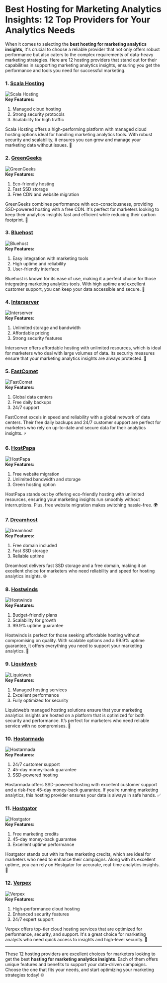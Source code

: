 # Best Hosting for Marketing Analytics Insights: 12 Top Providers for Your Analytics Needs

When it comes to selecting the **best hosting for marketing analytics insights**, it's crucial to choose a reliable provider that not only offers robust performance but also caters to the complex requirements of data-heavy marketing strategies. Here are 12 hosting providers that stand out for their capabilities in supporting marketing analytics insights, ensuring you get the performance and tools you need for successful marketing.

### 1. [Scala Hosting](https://snipitx.com/scala-jy)  
![Scala Hosting](https://i.imgur.com/uJ5JIK3.png "Scala Web Hosting")  
**Key Features:**
1. Managed cloud hosting
2. Strong security protocols
3. Scalability for high traffic

Scala Hosting offers a high-performing platform with managed cloud hosting options ideal for handling marketing analytics tools. With robust security and scalability, it ensures you can grow and manage your marketing data without issues. 🚀

### 2. [GreenGeeks](https://snipitx.com/greengeeks-jy)  
![GreenGeeks](https://i.imgur.com/eEwuntu.jpg "GreenGeeks Hosting")  
**Key Features:**
1. Eco-friendly hosting
2. Fast SSD storage
3. Free CDN and website migration

GreenGeeks combines performance with eco-consciousness, providing SSD-powered hosting with a free CDN. It's perfect for marketers looking to keep their analytics insights fast and efficient while reducing their carbon footprint. 🌱

### 3. [Bluehost](https://snipitx.com/bluehost-jy)  
![Bluehost](https://i.imgur.com/PasFF9E.jpeg "Bluehost Hosting")  
**Key Features:**
1. Easy integration with marketing tools
2. High uptime and reliability
3. User-friendly interface

Bluehost is known for its ease of use, making it a perfect choice for those integrating marketing analytics tools. With high uptime and excellent customer support, you can keep your data accessible and secure. 🌟

### 4. [Interserver](https://snipitx.com/interserver-jy)  
![Interserver](https://i.imgur.com/OM5dOEW.jpeg "Interserver Hosting")  
**Key Features:**
1. Unlimited storage and bandwidth
2. Affordable pricing
3. Strong security features

Interserver offers affordable hosting with unlimited resources, which is ideal for marketers who deal with large volumes of data. Its security measures ensure that your marketing analytics insights are always protected. 💼

### 5. [FastComet](https://snipitx.com/fastcomet-jy)  
![FastComet](https://i.imgur.com/7qgXuWp.png "FastComet Hosting")  
**Key Features:**
1. Global data centers
2. Free daily backups
3. 24/7 support

FastComet excels in speed and reliability with a global network of data centers. Their free daily backups and 24/7 customer support are perfect for marketers who rely on up-to-date and secure data for their analytics insights. ⚡

### 6. [HostPapa](https://snipitx.com/hostpapa-jy)  
![HostPapa](https://i.imgur.com/ouDTkvl.jpeg "HostPapa Hosting")  
**Key Features:**
1. Free website migration
2. Unlimited bandwidth and storage
3. Green hosting option

HostPapa stands out by offering eco-friendly hosting with unlimited resources, ensuring your marketing insights run smoothly without interruptions. Plus, free website migration makes switching hassle-free. 🌍

### 7. [Dreamhost](https://snipitx.com/dreamhost-jy)  
![Dreamhost](https://i.imgur.com/rXIg8ip.jpeg "Dreamhost Hosting")  
**Key Features:**
1. Free domain included
2. Fast SSD storage
3. Reliable uptime

Dreamhost delivers fast SSD storage and a free domain, making it an excellent choice for marketers who need reliability and speed for hosting analytics insights. 🌐

### 8. [Hostwinds](https://snipitx.com/hostwinds-jy)  
![Hostwinds](https://i.imgur.com/53aSNXx.jpeg "Hostwinds Hosting")  
**Key Features:**
1. Budget-friendly plans
2. Scalability for growth
3. 99.9% uptime guarantee

Hostwinds is perfect for those seeking affordable hosting without compromising on quality. With scalable options and a 99.9% uptime guarantee, it offers everything you need to support your marketing analytics. 💸

### 9. [Liquidweb](https://snipitx.com/liquidweb-jy)  
![Liquidweb](https://i.imgur.com/4IvT9SC.jpeg "Liquidweb Hosting")  
**Key Features:**
1. Managed hosting services
2. Excellent performance
3. Fully optimized for security

Liquidweb’s managed hosting solutions ensure that your marketing analytics insights are hosted on a platform that is optimized for both security and performance. It’s perfect for marketers who need reliable service with no compromises. 🔐

### 10. [Hostarmada](https://snipitx.com/hostarmada-jy)  
![Hostarmada](https://i.imgur.com/KFbdf3o.jpeg "Hostarmada Hosting")  
**Key Features:**
1. 24/7 customer support
2. 45-day money-back guarantee
3. SSD-powered hosting

Hostarmada offers SSD-powered hosting with excellent customer support and a risk-free 45-day money-back guarantee. If you’re running marketing analytics, this hosting provider ensures your data is always in safe hands. ✅

### 11. [Hostgator](https://snipitx.com/hostgator-jy)  
![Hostgator](https://i.imgur.com/BcVkH57.jpeg "Hostgator Hosting")  
**Key Features:**
1. Free marketing credits
2. 45-day money-back guarantee
3. Excellent uptime performance

Hostgator stands out with its free marketing credits, which are ideal for marketers who need to enhance their campaigns. Along with its excellent uptime, you can rely on Hostgator for accurate, real-time analytics insights. 🎯

### 12. [Verpex](https://snipitx.com/verpex-jy)  
![Verpex](https://i.imgur.com/6x5LhiS.jpeg "Verpex Hosting")  
**Key Features:**
1. High-performance cloud hosting
2. Enhanced security features
3. 24/7 expert support

Verpex offers top-tier cloud hosting services that are optimized for performance, security, and support. It's a great choice for marketing analysts who need quick access to insights and high-level security. 💼

---

These 12 hosting providers are excellent choices for marketers looking to get the best **hosting for marketing analytics insights**. Each of them offers unique features and benefits to support your data-driven campaigns. Choose the one that fits your needs, and start optimizing your marketing strategies today! 🌐
